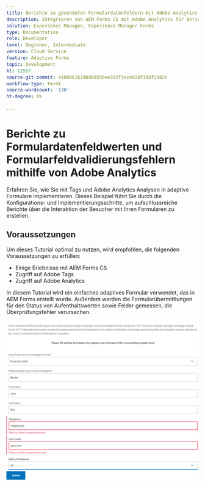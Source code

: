 ```yaml
---
title: Berichte zu gesendeten Formulardatenfeldern mit Adobe Analytics
description: Integrieren von AEM Forms CS mit Adobe Analytics für Berichte zu Formulardatenfeldern
solution: Experience Manager, Experience Manager Forms
type: Documentation
role: Developer
level: Beginner, Intermediate
version: Cloud Service
feature: Adaptive Forms
topic: Development
kt: 12557
source-git-commit: 4100061624bd8955bee392f1eced20f388f2902c
workflow-type: tm+mt
source-wordcount: '130'
ht-degree: 0%

---
```


# Berichte zu Formulardatenfeldwerten und Formularfeldvalidierungsfehlern mithilfe von Adobe Analytics

Erfahren Sie, wie Sie mit Tags und Adobe Analytics Analysen in adaptive Formulare implementieren. Dieses Beispiel führt Sie durch die Konfigurations- und Implementierungsschritte, um aufschlussreiche Berichte über die Interaktion der Besucher mit Ihren Formularen zu erstellen.

## Voraussetzungen

Um dieses Tutorial optimal zu nutzen, wird empfohlen, die folgenden Voraussetzungen zu erfüllen:

* Einige Erlebnisse mit AEM Forms CS
* Zugriff auf Adobe Tags
* Zugriff auf Adobe Analytics



In diesem Tutorial wird ein einfaches adaptives Formular verwendet, das in AEM Forms erstellt wurde. Außerdem werden die Formularübermittlungen für den Status von Aufenthaltswerten sowie Felder gemessen, die Überprüfungsfehler verursachen.

![adaptives Formular](assets/use-case.png)


